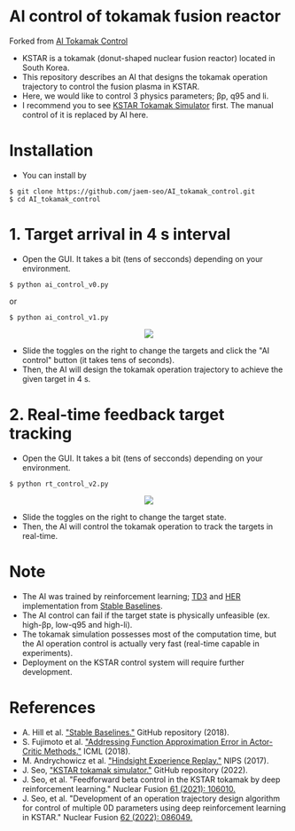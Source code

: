 # AI control of tokamak fusion reactor

Forked from [AI Tokamak Control](https://github.com/jaem-seo/AI_tokamak_control)

- KSTAR is a tokamak (donut-shaped nuclear fusion reactor) located in South Korea.
- This repository describes an AI that designs the tokamak operation trajectory to control the fusion plasma in KSTAR.
- Here, we would like to control 3 physics parameters; βp, q95 and li.
- I recommend you to see [KSTAR Tokamak Simulator](https://github.com/jaem-seo/KSTAR_tokamak_simulator) first. The manual control of it is replaced by AI here.

# Installation
- You can install by
```
$ git clone https://github.com/jaem-seo/AI_tokamak_control.git
$ cd AI_tokamak_control
```

# 1. Target arrival in 4 s interval
- Open the GUI. It takes a bit (tens of secconds) depending on your environment.
```
$ python ai_control_v0.py
```
or
```
$ python ai_control_v1.py
```
<p align="center">
  <img src="https://user-images.githubusercontent.com/46472432/166656005-c37156f7-a7a4-4e2c-b714-e0a6319387f7.png">
</p>

- Slide the toggles on the right to change the targets and click the "AI control" button (it takes tens of seconds).
- Then, the AI will design the tokamak operation trajectory to achieve the given target in 4 s.

# 2. Real-time feedback target tracking
- Open the GUI. It takes a bit (tens of secconds) depending on your environment.
```
$ python rt_control_v2.py
```
<p align="center">
  <img src="https://user-images.githubusercontent.com/46472432/168571826-9464756c-cd0b-4430-90db-4139d177082c.png">
</p>

- Slide the toggles on the right to change the target state.
- Then, the AI will control the tokamak operation to track the targets in real-time.

# Note
- The AI was trained by reinforcement learning; [TD3](https://arxiv.org/abs/1802.09477) and [HER](https://arxiv.org/abs/1707.01495) implementation from [Stable Baselines](https://github.com/hill-a/stable-baselines).
- The AI control can fail if the target state is physically unfeasible (ex. high-βp, low-q95 and high-li).
- The tokamak simulation possesses most of the computation time, but the AI operation control is actually very fast (real-time capable in experiments).
- Deployment on the KSTAR control system will require further development.

# References
- A. Hill et al. ["Stable Baselines."](https://github.com/hill-a/stable-baselines) GitHub repository (2018).
- S. Fujimoto et al. ["Addressing Function Approximation Error in Actor-Critic Methods."](https://arxiv.org/abs/1802.09477) ICML (2018).
- M. Andrychowicz et al. ["Hindsight Experience Replay."](https://arxiv.org/abs/1707.01495) NIPS (2017).
- J. Seo, ["KSTAR tokamak simulator."](https://github.com/jaem-seo/KSTAR_tokamak_simulator) GitHub repository (2022).
- J. Seo, et al. "Feedforward beta control in the KSTAR tokamak by deep reinforcement learning." Nuclear Fusion [61 (2021): 106010.](https://iopscience.iop.org/article/10.1088/1741-4326/ac121b/meta)
- J. Seo, et al. "Development of an operation trajectory design algorithm for control of multiple 0D parameters using deep reinforcement learning in KSTAR." Nuclear Fusion [62 (2022): 086049.](https://iopscience.iop.org/article/10.1088/1741-4326/ac79be/meta)
